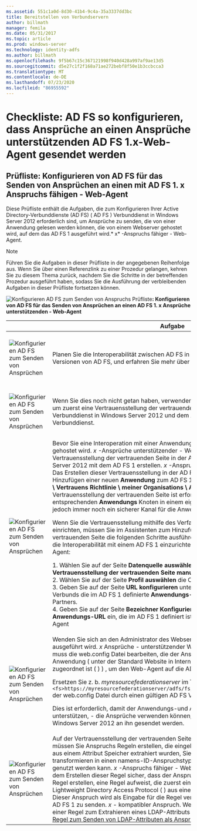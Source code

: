 ```yaml
---
ms.assetid: 551c1a0d-8d30-41b4-9c4a-35a3337dd3bc
title: Bereitstellen von Verbundservern
author: billmath
manager: femila
ms.date: 05/31/2017
ms.topic: article
ms.prod: windows-server
ms.technology: identity-adfs
ms.author: billmath
ms.openlocfilehash: 9f5b67c15c367121998f940d428a997af9ae13d5
ms.sourcegitcommit: d5e27c1f2f168a71ae272bebf8f50e1b3ccbcca3
ms.translationtype: MT
ms.contentlocale: de-DE
ms.lasthandoff: 07/23/2020
ms.locfileid: "86955592"
---
```

# <a name="checklist-configuring-ad-fs-to-send-claims-to-an-ad-fs-1x-claims-aware-web-agent"></a>Checkliste: AD FS so konfigurieren, dass Ansprüche an einen Ansprüche unterstützenden AD FS 1.x-Web-Agent gesendet werden

  
## <a name="checklist-configuring-ad-fs-to-send-claims-to-an-adfs1x-claims-aware-web-agent"></a>Prüfliste: Konfigurieren von AD FS für das Senden von Ansprüchen an einen mit AD FS 1. x Anspruchs fähigen \- Web-Agent  
Diese Prüfliste enthält die Aufgaben, die zum Konfigurieren Ihrer Active Directory-Verbunddienste (AD FS) \( AD FS \) Verbunddienst in Windows Server 2012 erforderlich sind, um Ansprüche zu senden, die von einer Anwendung gelesen werden können, die von einem Webserver gehostet wird, auf dem das AD FS 1 ausgeführt wird.* x* -Anspruchs fähiger \- Web-Agent.  
  
> [!NOTE]  
> Führen Sie die Aufgaben in dieser Prüfliste in der angegebenen Reihenfolge aus. Wenn Sie über einen Referenzlink zu einer Prozedur gelangen, kehren Sie zu diesem Thema zurück, nachdem Sie die Schritte in der betreffenden Prozedur ausgeführt haben, sodass Sie die Ausführung der verbleibenden Aufgaben in dieser Prüfliste fortsetzen können.  
  
![Konfigurieren AD FS zum Senden von Anspruchs Prüfliste](media/2b05dce3-938f-4168-9b8f-1f4398cbdb9b.gif)**: Konfigurieren von AD FS für das Senden von Ansprüchen an einen AD FS 1. x Ansprüche unterstützenden \- Web-Agent**  
  
||Aufgabe|Referenz|  
|-|--------|-------------|  
|![Konfigurieren AD FS zum Senden von Ansprüchen](media/icon_checkboxo.gif)|Planen Sie die Interoperabilität zwischen AD FS in Windows Server 2012 und früheren Versionen von AD FS, und erfahren Sie mehr über den Anspruchstyp "Name ID".|![Konfigurieren Sie AD FS, um die Anspruchs](media/faa393df-4856-4431-9eda-4f4e5be72a90.gif)[Planung für die Interoperabilität mit AD FS 1. x](/previous-versions/windows/it-pro/windows-server-2012-R2-and-2012/ff678040(v=ws.11)) zu senden.|  
|![Konfigurieren AD FS zum Senden von Ansprüchen](media/icon_checkboxo.gif)|Wenn Sie dies noch nicht getan haben, verwenden Sie den Link auf der rechten Seite, um zuerst eine Vertrauensstellung der vertrauenden Seite zwischen dem AD FS Verbunddienst in Windows Server 2012 und dem AD FS 1 zu erstellen. *x* -Verbunddienst.|[Prüfliste: Konfigurieren von AD FS, sodass Ansprüche an einen AD FS 1.x-Verbunddienst gesendet werden](Checklist--Configuring-AD-FS-to-Send-Claims-to-an-AD-FS-1.x-Federation-Service.md)|  
|![Konfigurieren AD FS zum Senden von Ansprüchen](media/icon_checkboxo.gif)|Bevor Sie eine Interoperation mit einer Anwendung erreichen können, die vom AD FS 1 gehostet wird. *x* -Ansprüche unterstützender \- Web-Agent. Sie müssen zunächst eine Vertrauensstellung der vertrauenden Seite in der AD FS Verbunddienst in Windows Server 2012 mit dem AD FS 1 erstellen. *x* -Anspruchs fähiger \- Web-Agent. **Hinweis:** Das Erstellen dieser Vertrauensstellung in der AD FS Verbunddienst entspricht dem Hinzufügen einer neuen **Anwendung** zum AD FS 1. x Verbunddienst \( **Verbunddienst \\ Vertrauens Richtlinie \\ meiner Organisations \\ Anwendung** \) . Diese Vertrauensstellung der vertrauenden Seite ist erforderlich, da AD FS über keinen entsprechenden **Anwendungs** Knoten in einem eigenen Snap- \- in verfügt. Es muss jedoch immer noch ein sicherer Kanal für die Anwendung vorhanden sein.<p>Wenn Sie die Vertrauensstellung mithilfe des Verfahrens im Link auf der rechten Seite einrichten, müssen Sie im Assistenten zum Hinzufügen von Vertrauens Stellungen der vertrauenden Seite die folgenden Schritte ausführen, um diese Vertrauensstellung für die Interoperabilität mit einem AD FS 1 einzurichten. *x* -Ansprüche-fähiger \- Web-Agent:<p>1. Wählen Sie auf der Seite **Datenquelle auswählen** die Option **Daten über die Vertrauensstellung der vertrauenden Seite manuell eingeben**aus.<br />2. Wählen Sie auf der Seite **Profil auswählen** die Option **AD FS 1,0-und 1,1-Profil**aus.<br />3. Geben Sie auf der Seite **URL konfigurieren** unter URL des ** \- passiven WS**-Verbunds die im AD FS 1 definierte **Anwendungs-URL** ein.* x* Verbunddienst des Partners.<br />4. Geben Sie auf der Seite **Bezeichner** **Konfigurieren** unter Vertrauensstellungs-ID die **Anwendungs-URL** ein, die im AD FS 1 definiert ist. *x* -Ansprüche-fähiger \- Web-Agent|![Konfigurieren AD FS zum Senden von Ansprüchen](media/faa393df-4856-4431-9eda-4f4e5be72a90.gif)[Erstellen einer Vertrauensstellung der vertrauenden Seite manuell](../../ad-fs/operations/Create-a-Relying-Party-Trust.md)|  
|![Konfigurieren AD FS zum Senden von Ansprüchen](media/icon_checkboxo.gif)|Wenden Sie sich an den Administrator des Webservers, auf dem die AD FS 1 ausgeführt wird. *x* Ansprüche \- unterstützender Web-Agent, und dieser Administrator muss die web.config Datei bearbeiten, die der Ansprüche \- unterstützenden Anwendung \( unter der Standard Website in Internetinformationsdienste IIS zugeordnet ist \( \) \) , um den Web-Agent auf die AD FS Verbunddienst zu verweisen.<p>Ersetzen Sie z. b. *myresourcefederationserver* im Tag `<fs>https://myresourcefederationserver/adfs/fs/federationserverservice.asmx</fs>` der web.config Datei durch einen gültigen AD FS Verbund Servernamen.<p>Dies ist erforderlich, damit der Anwendungs-und AD FS 1. x-Web-Agent Ansprüche unterstützen, \- die Ansprüche verwenden können, die vom AD FS Verbunddienst in Windows Server 2012 an ihn gesendet werden.|N\/V|  
|![Konfigurieren AD FS zum Senden von Ansprüchen](media/icon_checkboxo.gif)|Auf der Vertrauensstellung der vertrauenden Seite, die Sie zuvor erstellt haben, müssen Sie Anspruchs Regeln erstellen, die eingehende Ansprüche akzeptieren, die aus einem Attribut Speicher extrahiert wurden, Sie durchlaufen, Filtern oder transformieren in einen namens-ID-Anspruchstyp, der vom AD FS 1 interpretiert und genutzt werden kann. *x* -Anspruchs fähiger \- Web-Agent. **Hinweis:** Stellen Sie vor dem Erstellen dieser Regel sicher, dass der Anspruchs Regel Satz, für den Sie diese Regel erstellen, eine Regel aufweist, die zuerst einen LDAP-Attribut Anspruch vom Typ Lightweight Directory Access Protocol \( \) aus einem Attribut Speicher extrahiert. Dieser Anspruch wird als Eingabe für die Regel verwendet, die Sie erstellen, um eine AD FS 1 zu senden. *x* \- kompatibler Anspruch. Weitere Informationen zum Erstellen einer Regel zum Extrahieren eines LDAP-Attributs finden Sie unter [Erstellen einer Regel zum Senden von LDAP-Attributen als Ansprüche](../../ad-fs/operations/Create-a-Rule-to-Send-LDAP-Attributes-as-Claims.md).|![Konfigurieren AD FS zum Senden von Ansprüchen](media/faa393df-4856-4431-9eda-4f4e5be72a90.gif)[Erstellen einer Regel zum Senden eines AD FS 1. x-kompatiblen Anspruchs](../../ad-fs/operations/Create-a-Rule-to-Send-an-AD-FS-1x-Compatible-Claim.md)|  
  
